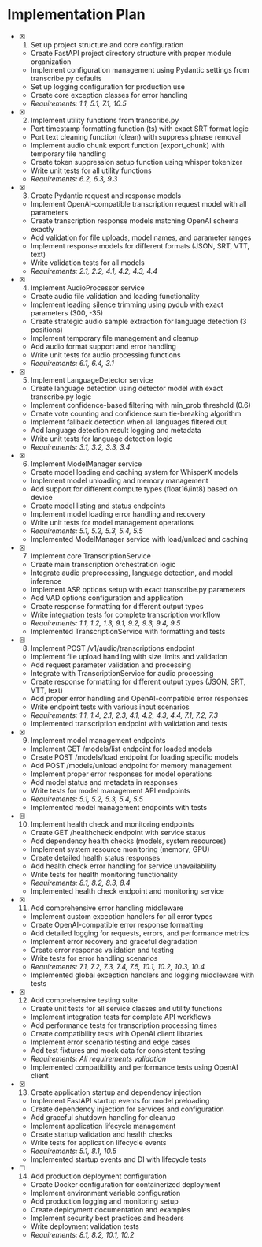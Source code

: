 # Implementation Plan

- [x] 1. Set up project structure and core configuration
  - Create FastAPI project directory structure with proper module organization
  - Implement configuration management using Pydantic settings from transcribe.py defaults
  - Set up logging configuration for production use
  - Create core exception classes for error handling
  - _Requirements: 1.1, 5.1, 7.1, 10.5_

- [x] 2. Implement utility functions from transcribe.py
  - Port timestamp formatting function (ts) with exact SRT format logic
  - Port text cleaning function (clean) with suppress phrase removal
  - Implement audio chunk export function (export_chunk) with temporary file handling
  - Create token suppression setup function using whisper tokenizer
  - Write unit tests for all utility functions
  - _Requirements: 6.2, 6.3, 9.3_

- [x] 3. Create Pydantic request and response models
  - Implement OpenAI-compatible transcription request model with all parameters
  - Create transcription response models matching OpenAI schema exactly
  - Add validation for file uploads, model names, and parameter ranges
  - Implement response models for different formats (JSON, SRT, VTT, text)
  - Write validation tests for all models
  - _Requirements: 2.1, 2.2, 4.1, 4.2, 4.3, 4.4_

- [x] 4. Implement AudioProcessor service
  - Create audio file validation and loading functionality
  - Implement leading silence trimming using pydub with exact parameters (300, -35)
  - Create strategic audio sample extraction for language detection (3 positions)
  - Implement temporary file management and cleanup
  - Add audio format support and error handling
  - Write unit tests for audio processing functions
  - _Requirements: 6.1, 6.4, 3.1_

- [x] 5. Implement LanguageDetector service
  - Create language detection using detector model with exact transcribe.py logic
  - Implement confidence-based filtering with min_prob threshold (0.6)
  - Create vote counting and confidence sum tie-breaking algorithm
  - Implement fallback detection when all languages filtered out
  - Add language detection result logging and metadata
  - Write unit tests for language detection logic
  - _Requirements: 3.1, 3.2, 3.3, 3.4_

- [x] 6. Implement ModelManager service
  - Create model loading and caching system for WhisperX models
  - Implement model unloading and memory management
  - Add support for different compute types (float16/int8) based on device
  - Create model listing and status endpoints
  - Implement model loading error handling and recovery
  - Write unit tests for model management operations
  - _Requirements: 5.1, 5.2, 5.3, 5.4, 5.5_
  - Implemented ModelManager service with load/unload and caching

- [x] 7. Implement core TranscriptionService
  - Create main transcription orchestration logic
  - Integrate audio preprocessing, language detection, and model inference
  - Implement ASR options setup with exact transcribe.py parameters
  - Add VAD options configuration and application
  - Create response formatting for different output types
  - Write integration tests for complete transcription workflow
  - _Requirements: 1.1, 1.2, 1.3, 9.1, 9.2, 9.3, 9.4, 9.5_
  - Implemented TranscriptionService with formatting and tests

- [x] 8. Implement POST /v1/audio/transcriptions endpoint
  - Implement file upload handling with size limits and validation
  - Add request parameter validation and processing
  - Integrate with TranscriptionService for audio processing
  - Create response formatting for different output types (JSON, SRT, VTT, text)
  - Add proper error handling and OpenAI-compatible error responses
  - Write endpoint tests with various input scenarios
  - _Requirements: 1.1, 1.4, 2.1, 2.3, 4.1, 4.2, 4.3, 4.4, 7.1, 7.2, 7.3_
  - Implemented transcription endpoint with validation and tests

- [x] 9. Implement model management endpoints
  - Implement GET /models/list endpoint for loaded models
  - Create POST /models/load endpoint for loading specific models
  - Add POST /models/unload endpoint for memory management
  - Implement proper error responses for model operations
  - Add model status and metadata in responses
  - Write tests for model management API endpoints
  - _Requirements: 5.1, 5.2, 5.3, 5.4, 5.5_
  - Implemented model management endpoints with tests

- [x] 10. Implement health check and monitoring endpoints
  - Create GET /healthcheck endpoint with service status
  - Add dependency health checks (models, system resources)
  - Implement system resource monitoring (memory, GPU)
  - Create detailed health status responses
  - Add health check error handling for service unavailability
  - Write tests for health monitoring functionality
  - _Requirements: 8.1, 8.2, 8.3, 8.4_
  - Implemented health check endpoint and monitoring service

- [x] 11. Add comprehensive error handling middleware
  - Implement custom exception handlers for all error types
  - Create OpenAI-compatible error response formatting
  - Add detailed logging for requests, errors, and performance metrics
  - Implement error recovery and graceful degradation
  - Create error response validation and testing
  - Write tests for error handling scenarios
  - _Requirements: 7.1, 7.2, 7.3, 7.4, 7.5, 10.1, 10.2, 10.3, 10.4_
  - Implemented global exception handlers and logging middleware with tests

- [x] 12. Add comprehensive testing suite
  - Create unit tests for all service classes and utility functions
  - Implement integration tests for complete API workflows
  - Add performance tests for transcription processing times
  - Create compatibility tests with OpenAI client libraries
  - Implement error scenario testing and edge cases
  - Add test fixtures and mock data for consistent testing
  - _Requirements: All requirements validation_
  - Implemented compatibility and performance tests using OpenAI client

- [x] 13. Create application startup and dependency injection
  - Implement FastAPI startup events for model preloading
  - Create dependency injection for services and configuration
  - Add graceful shutdown handling for cleanup
  - Implement application lifecycle management
  - Create startup validation and health checks
  - Write tests for application lifecycle events
  - _Requirements: 5.1, 8.1, 10.5_
  - Implemented startup events and DI with lifecycle tests

- [ ] 14. Add production deployment configuration
  - Create Docker configuration for containerized deployment
  - Implement environment variable configuration
  - Add production logging and monitoring setup
  - Create deployment documentation and examples
  - Implement security best practices and headers
  - Write deployment validation tests
  - _Requirements: 8.1, 8.2, 10.1, 10.2_

